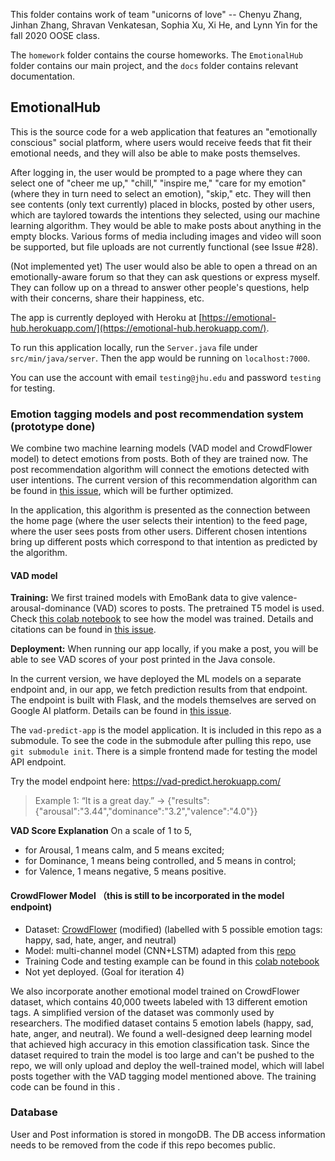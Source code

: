 This folder contains work of team "unicorns of love" -- Chenyu Zhang, Jinhan Zhang, Shravan Venkatesan, Sophia Xu, Xi He, and Lynn Yin for the fall 2020 OOSE class. 

The `homework` folder contains the course homeworks. The `EmotionalHub` folder contains our main project, and the `docs` folder contains relevant documentation.

## EmotionalHub

This is the source code for a web application that features an "emotionally conscious" social platform, where users would receive feeds that fit their emotional needs, and they will also be able to make posts themselves.

After logging in, the user would be prompted to a page where they can select one of "cheer me up," "chill," "inspire me," "care for my emotion" (where they in turn need to select an emotion), "skip," etc. They will then see contents (only text currently) placed in blocks, posted by other users, which are taylored towards the intentions they selected, using our machine learning algorithm. They would be able to make posts about anything in the empty blocks. Various forms of media including images and video will soon be supported, but file uploads are not currently functional (see Issue #28). 

(Not implemented yet) The user would also be able to open a thread on an emotionally-aware forum so that they can ask questions or express myself. They can follow up on a thread to answer other people's questions, help with their concerns, share their happiness, etc.

The app is currently deployed with Heroku at [https://emotional-hub.herokuapp.com/](https://emotional-hub.herokuapp.com/).

To run this application locally, run the `Server.java` file under `src/min/java/server`. Then the app would be running on `localhost:7000`. 

You can use the account with email `testing@jhu.edu` and password `testing` for testing. 

### Emotion tagging models and post recommendation system (prototype done)

We combine two machine learning models (VAD model and CrowdFlower model) to detect emotions from posts. Both of they are trained now. The post recommendation algorithm will connect the emotions detected with user intentions. The current version of this recommendation algorithm can be found in [this issue](https://github.com/jhu-oose/2020-fall-group-unicorns-of-love/issues/25), which will be further optimized.

In the application, this algorithm is presented as the connection between the home page (where the user selects their intention) to the feed page, where the user sees posts from other users. Different chosen intentions bring up different posts which correspond to that intention as predicted by the algorithm.

#### VAD model

**Training:** We first trained models with EmoBank data to give valence-arousal-dominance (VAD) scores to posts. The pretrained T5 model is used. Check [this colab notebook](https://colab.research.google.com/drive/1Hv3Rl7qRjVO31feJ4z2cNE7hNHLfIn6J?usp=sharing) to see how the model was trained. Details and citations can be found in [this issue](https://github.com/jhu-oose/2020-fall-group-unicorns-of-love/issues/18).

**Deployment:** When running our app locally, if you make a post, you will be able to see VAD scores of your post printed in the Java console.

In the current version, we have deployed the ML models on a separate endpoint and, in our app, we fetch prediction results from that endpoint. The endpoint is built with Flask, and the models themselves are served on Google AI platform. Details can be found in [this issue](https://github.com/jhu-oose/2020-fall-group-unicorns-of-love/issues/23).

The `vad-predict-app` is the model application. It is included in this repo as a submodule. To see the code in the submodule after pulling this repo, use `git submodule init`. There is a simple frontend made for testing the model API endpoint.

Try the model endpoint here: https://vad-predict.herokuapp.com/

> Example 1:  “It is a great day.” -> 
{"results":{"arousal":"3.44","dominance":"3.2","valence":"4.0"}}

**VAD Score Explanation** On a scale of 1 to 5, 
- for Arousal, 1 means calm, and 5 means excited;  
- for Dominance, 1 means being controlled, and 5 means in control; 
- for Valence, 1 means negative, 5 means positive.

#### CrowdFlower Model （this is still to be incorporated in the model endpoint)

- Dataset: [CrowdFlower](https://data.world/crowdflower/sentiment-analysis-in-text) (modified) (labelled with 5 possible emotion tags: happy, sad, hate, anger, and neutral)
- Model: multi-channel model (CNN+LSTM) adapted from this [repo](https://github.com/tlkh/text-emotion-classification)
- Training Code and testing example can be found in this [colab notebook](https://colab.research.google.com/drive/1n_78Z5-ygEEtnK8CYFP7m-syrxr1heuj)
- Not yet deployed. (Goal for iteration 4)


We also incorporate another emotional model trained on CrowdFlower dataset, which contains 40,000 tweets labeled with 13 different emotion tags. A simplified version of the dataset was commonly used by researchers. The modified dataset contains 5 emotion labels (happy, sad, hate, anger, and neutral). We found a well-designed deep learning model that achieved high accuracy in this emotion classification task. Since the dataset required to train the model is too large and can't be pushed to the repo, we will only upload and deploy the well-trained model, which will label posts together with the VAD tagging model mentioned above. The training code can be found in this .

### Database

User and Post information is stored in mongoDB. The DB access information needs to be removed from the code if this repo becomes public. 
